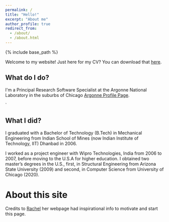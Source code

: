 ```yaml
---
permalink: /
title: "Hello!"
excerpt: "About me"
author_profile: true
redirect_from:
  - /about/
  - /about.html
---
```


{% include base_path %}

Welcome to my website! Just here for my CV? You can download that [here](/files/Jain_CV.pdf). 
<!-- 
Please check out ways to reach me as well as my various other homes on the web in the menu (either to the left or above, depending on your screen resolution) and click the links at the top of the page to check out some of my other experience and work! -->

## What do I do?

<!-- I'm a Principal Research Software Specialist at the Argonne National Laboratory in the suburbs of Chicago. I enjoy interacting with the local junior high and high school students in STEM-related activities. As things get back to normal after the pandemic, I am contributing to the masters program at UChicago, Autumn 2022 grader for [Introduction to Unix Systems](https://mpcs-courses.cs.uchicago.edu/2022-23/autumn/courses/mpcs-51082-1) -->

I'm a Principal Research Software Specialist at the Argonne National Laboratory in the suburbs of Chicago [Argonne Profile Page](https://www.anl.gov/profile/rajeev-jain).  


<!-- `As things get back to normal after the pandemic, I am contributing to my alma mater, the masters program [MPCS](https://masters.cs.uchicago.edu/) at UChicago, Autumn 2022 grader for [Introduction to Unix Systems](http://people.cs.uchicago.edu/~lamonts/classes/mpcs51082/index.html).  -->
`
<!-- Over the years I have contributed to software products in a variety of fields from AI, Urban, Nuclear, Climate, Astrophysics and even Cancer, the common theme tying all these broad topics is computation, simulation and optimization. I am interested in developing/managing multi-disciplinary complex applications-oriented projects, software development and blockchain.  -->

<!-- I enjoy interacting with the local junior high and high school students in STEM-related activities.  -->

## What I did?

I graduated with a Bachelor of Technology (B.Tech) in Mechanical Engineering from Indian School of Mines (now Indian Institute of Technology, IIT) Dhanbad in 2006.

I worked as a project engineer with Wipro Technologies, India from 2006 to 2007, before moving to the U.S.A for higher education. I obtained two master’s degrees in the U.S., first, in Structural Engineering from Arizona State University (2009) and second, in Computer Science from University of Chicago (2020). 


About this site
===============
Credits to [Rachel](https://github.com/rkurchin/rkurchin.github.io) her webpage had inspirational info to motivate and start this page.
<!-- This website is powered by the [academicpages template](https://github.com/academicpages/academicpages.github.io) and hosted on GitHub Pages. [GitHub Pages](https://pages.github.com) is a free service in which websites are built and hosted from code and data stored in a GitHub repository, automatically updating when a new commit is made to the respository. This template was forked from the [Minimal Mistakes Jekyll Theme](https://mmistakes.github.io/minimal-mistakes/) created by Michael Rose, and then extended to support the kinds of content that academics have. You can fork [this repository](https://github.com/academicpages/academicpages.github.io) right now, modify the configuration and markdown files, add your own PDFs and other content, and have your own site for free, with no ads! -->
